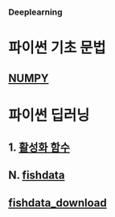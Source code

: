 ### Deeplearning

# 파이썬 기초 문법
## [NUMPY](https://github.com/JiHoonMin/deeplearning/blob/60403d903d10183dbc9f7f4474208d9c1a7ed815/numpy.ipynb)

# 파이썬 딥러닝


## 1. [활성화 함수](https://github.com/JiHoonMin/deeplearning/blob/1f561f356a44e3228b59577bc6d68a9a1be4bb2d/Activation%20Function.ipynb)





## N. [fishdata](https://github.com/JiHoonMin/deeplearning/blob/5ee6a1b36ee70d4cbb7f68ea8aae87c0c9ccbcf2/Fishdata_model.ipynb)
## [fishdata_download](https://github.com/JiHoonMin/deeplearning/tree/jihoon)
